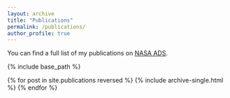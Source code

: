 ```yaml
---
layout: archive
title: "Publications"
permalink: /publications/
author_profile: true
---
```


You can find a full list of my publications on [NASA ADS](https://ui.adsabs.harvard.edu/search/q=orcid%3A0000-0002-9986-4604&sort=date+desc).

{% include base_path %}

{% for post in site.publications reversed %}
  {% include archive-single.html %}
{% endfor %}
